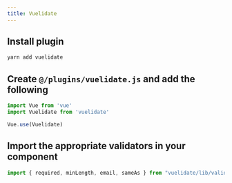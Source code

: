 ```yaml
---
title: Vuelidate
---
```


## Install plugin

```sh
yarn add vuelidate
```

## Create <code>@/plugins/vuelidate.js</code> and add the following

```js
import Vue from 'vue'
import Vuelidate from 'vuelidate'

Vue.use(Vuelidate)
```

## Import the appropriate validators in your component

```js
import { required, minLength, email, sameAs } from "vuelidate/lib/validators";
```
